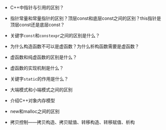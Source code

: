 + C++中指针与引用的区别？

+ 指针常量和常量指针的区别？顶层const和底层const之间的区别？this指针是顶层const还是底层const？
+ 关键字```const```和```constexpr```之间的区别是什么？
+ 为什么构造函数不可以是虚函数？为什么析构函数需要是虚函数？
+ 虚函数和纯虚函数的区别是什么？
+ 虚函数的实现机制是什么？
+ 关键字```static```的作用是什么？
+ 大端模式和小端模式之间的区别
+ 介绍C++对象内存模型
+ new和malloc之间的区别
+ 拷贝控制——拷贝构造、拷贝赋值、转移构造、转移赋值、析构